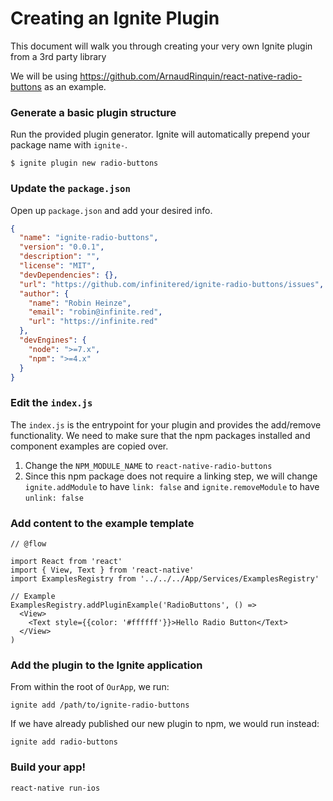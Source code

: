# Creating an Ignite Plugin

This document will walk you through creating your very own Ignite plugin from a 3rd party library

We will be using https://github.com/ArnaudRinquin/react-native-radio-buttons as an example.

### Generate a basic plugin structure


Run the provided plugin generator. Ignite will automatically prepend your package name with `ignite-`.

```
$ ignite plugin new radio-buttons
```

### Update the `package.json`

Open up `package.json` and add your desired info.

```json
{
  "name": "ignite-radio-buttons",
  "version": "0.0.1",
  "description": "",
  "license": "MIT",
  "devDependencies": {},
  "url": "https://github.com/infinitered/ignite-radio-buttons/issues",
  "author": {
    "name": "Robin Heinze",
    "email": "robin@infinite.red",
    "url": "https://infinite.red"
  },
  "devEngines": {
    "node": ">=7.x",
    "npm": ">=4.x"
  }
}
```

### Edit the `index.js`

The `index.js` is the entrypoint for your plugin and provides the add/remove functionality. We need to make sure that the npm packages installed and component examples are copied over. 

1. Change the `NPM_MODULE_NAME` to `react-native-radio-buttons`
2. Since this npm package does not require a linking step, we will change `ignite.addModule` to have `link: false` and `ignite.removeModule` to have `unlink: false`

### Add content to the example template

```
// @flow

import React from 'react'
import { View, Text } from 'react-native'
import ExamplesRegistry from '../../../App/Services/ExamplesRegistry'

// Example
ExamplesRegistry.addPluginExample('RadioButtons', () =>
  <View>
    <Text style={{color: '#ffffff'}}>Hello Radio Button</Text>
  </View>
)
```

### Add the plugin to the Ignite application

From within the root of `OurApp`, we run:

```
ignite add /path/to/ignite-radio-buttons
```

If we have already published our new plugin to npm, we would run instead: 

```
ignite add radio-buttons
```

### Build your app!

```
react-native run-ios
```
